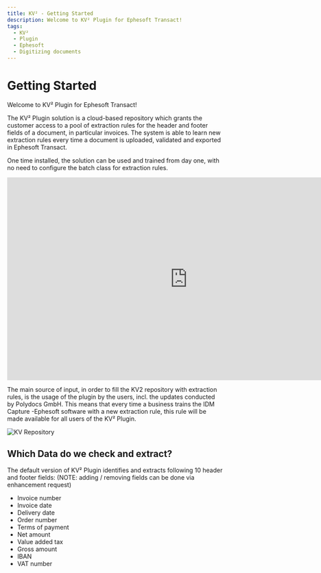 ```yaml
---
title: KV² - Getting Started
description: Welcome to KV² Plugin for Ephesoft Transact!
tags:
  - KV²
  - Plugin
  - Ephesoft
  - Digitizing documents
---
```

# Getting Started

Welcome to KV² Plugin for Ephesoft Transact!

The KV² Plugin solution is a cloud-based repository which grants the customer access to a pool of extraction rules for the header and footer fields of a document, in particular invoices. The system is able to learn new extraction rules every time a document is uploaded, validated and exported in Ephesoft Transact.

One time installed, the solution can be used and trained from day one, with no need to configure the batch class for extraction rules.



<div class="video-container">
<iframe width="840" height="472.5" src="https://www.youtube-nocookie.com/embed/9wkfH6A3NYk" frameborder="0" allow="accelerometer; autoplay; clipboard-write; encrypted-media; gyroscope; picture-in-picture" allowfullscreen></iframe>
</div>

The main source of input, in order to fill the KV2 repository with extraction rules, is the usage of the plugin by the users, incl. the updates conducted by Polydocs GmbH. This means that every time a business trains the IDM Capture -Ephesoft software with a new extraction rule, this rule will be made available for all users of the KV² Plugin.

![KV Repository](/_images/kv2/FellowKV_Repository-4.png)

## Which Data do we check and extract?

The default version of KV² Plugin identifies and extracts following 10 header and footer fields:
(NOTE: adding / removing fields can be done via enhancement request)

- Invoice number
- Invoice date
- Delivery date
- Order number
- Terms of payment
- Net amount
- Value added tax
- Gross amount
- IBAN
- VAT number